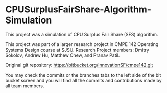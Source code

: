 # CPUSurplusFairShare-Algorithm-Simulation

This project was a simulation of CPU Surplus Fair Share (SFS) algorithm.

This project was part of a larger research project in CMPE 142 Operating Systems Design course at SJSU.
Research Project members: Dmitry Sokolov, Andrew Hu, Matthew Chew, and Pranav Patil.

Original git repository:
https://bitbucket.org/InnovationSF/cmpe142.git

You may check the commits or the branches tabs to the left side of the bit bucket screen and you will find all the commits and contributions made by all team members.
